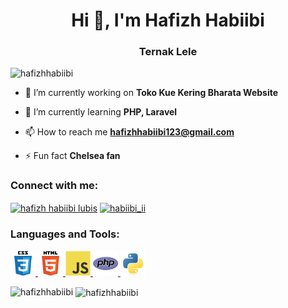 <h1 align="center">Hi 👋, I'm Hafizh Habiibi</h1>
<h3 align="center">Ternak Lele</h3>

<p align="left"> <img src="https://komarev.com/ghpvc/?username=hafizhhabiibi&label=Profile%20views&color=002aff&style=plastic" alt="hafizhhabiibi" /> </p>

- 🔭 I’m currently working on **Toko Kue Kering Bharata Website**

- 🌱 I’m currently learning **PHP, Laravel**

- 📫 How to reach me **hafizhhabiibi123@gmail.com**

- ⚡ Fun fact **Chelsea fan**

<h3 align="left">Connect with me:</h3>
<p align="left">
<a href="https://linkedin.com/in/hafizh habiibi lubis" target="blank"><img align="center" src="https://raw.githubusercontent.com/rahuldkjain/github-profile-readme-generator/master/src/images/icons/Social/linked-in-alt.svg" alt="hafizh habiibi lubis" height="30" width="40" /></a>
<a href="https://instagram.com/habiibi_ii" target="blank"><img align="center" src="https://raw.githubusercontent.com/rahuldkjain/github-profile-readme-generator/master/src/images/icons/Social/instagram.svg" alt="habiibi_ii" height="30" width="40" /></a>
</p>

<h3 align="left">Languages and Tools:</h3>
<p align="left"> <a href="https://www.w3schools.com/css/" target="_blank" rel="noreferrer"> <img src="https://raw.githubusercontent.com/devicons/devicon/master/icons/css3/css3-original-wordmark.svg" alt="css3" width="40" height="40"/> </a> <a href="https://www.w3.org/html/" target="_blank" rel="noreferrer"> <img src="https://raw.githubusercontent.com/devicons/devicon/master/icons/html5/html5-original-wordmark.svg" alt="html5" width="40" height="40"/> </a> <a href="https://developer.mozilla.org/en-US/docs/Web/JavaScript" target="_blank" rel="noreferrer"> <img src="https://raw.githubusercontent.com/devicons/devicon/master/icons/javascript/javascript-original.svg" alt="javascript" width="40" height="40"/> </a> <a href="https://www.php.net" target="_blank" rel="noreferrer"> <img src="https://raw.githubusercontent.com/devicons/devicon/master/icons/php/php-original.svg" alt="php" width="40" height="40"/> </a> <a href="https://www.python.org" target="_blank" rel="noreferrer"> <img src="https://raw.githubusercontent.com/devicons/devicon/master/icons/python/python-original.svg" alt="python" width="40" height="40"/> </a> </p>

<p><img align="left" src="https://github-readme-stats.vercel.app/api/top-langs?username=hafizhhabiibi&show_icons=true&theme=tokyonight&locale=en&layout=compact" alt="hafizhhabiibi" /></p>

<p>&nbsp;<img align="center" src="https://github-readme-stats.vercel.app/api?username=hafizhhabiibi&show_icons=true&theme=tokyonight&locale=en" alt="hafizhhabiibi" /></p>
